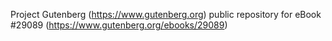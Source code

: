 Project Gutenberg (https://www.gutenberg.org) public repository for eBook #29089 (https://www.gutenberg.org/ebooks/29089)
